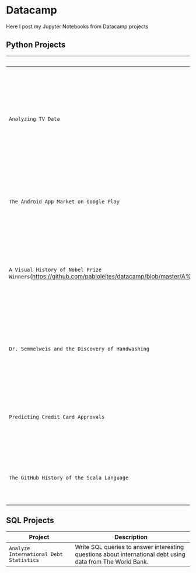 # Datacamp

Here I post my Jupyter Notebooks from Datacamp projects

## Python Projects
| Project | Description |
| --- | --- |
| `Analyzing TV Data` | Use data manipulation and visualization to explore one of two different television broadcast datasets: The Super Bowl and hit sitcom The Office! |
| `The Android App Market on Google Play` | Load, clean, and visualize scraped Google Play Store data to understand the Android app market. |
| `A Visual History of Nobel Prize Winners`(https://github.com/pabloleites/datacamp/blob/master/A%20Visual%20History%20of%20Nobel%20Prize%20Winners/notebook.ipynb) | Explore a dataset from Kaggle containing a century's worth of Nobel Laureates. Who won? Who got snubbed? |
| `Dr. Semmelweis and the Discovery of Handwashing` | Reanalyse the data behind one of the most important discoveries of modern medicine: handwashing. |
| `Predicting Credit Card Approvals` | Build a machine learning model to predict if a credit card application will get approved. |
| `The GitHub History of the Scala Language` | Find the true Scala experts by exploring its development history in Git and GitHub. |

## SQL Projects
| Project | Description |
| --- | --- |
| `Analyze International Debt Statistics` | Write SQL queries to answer interesting questions about international debt using data from The World Bank.|

